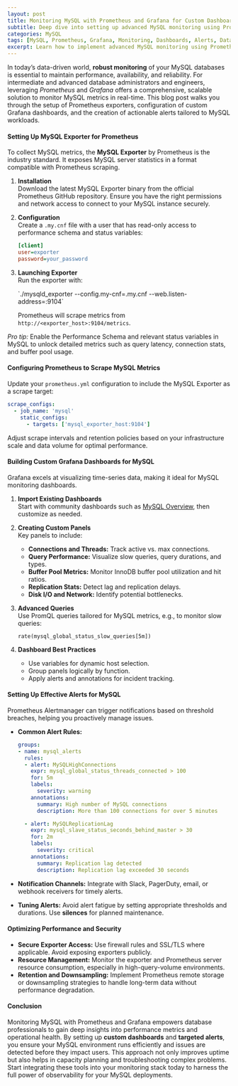 ```yaml
---
layout: post
title: Monitoring MySQL with Prometheus and Grafana for Custom Dashboards and Alerts
subtitle: Deep dive into setting up advanced MySQL monitoring using Prometheus and Grafana with tailored dashboards and alerting
categories: MySQL
tags: [MySQL, Prometheus, Grafana, Monitoring, Dashboards, Alerts, Database Performance, Metrics]
excerpt: Learn how to implement advanced MySQL monitoring using Prometheus and Grafana by creating custom dashboards and alerts to optimize database performance and reliability.
---
```

In today’s data-driven world, **robust monitoring** of your MySQL databases is essential to maintain performance, availability, and reliability. For intermediate and advanced database administrators and engineers, leveraging *Prometheus* and *Grafana* offers a comprehensive, scalable solution to monitor MySQL metrics in real-time. This blog post walks you through the setup of Prometheus exporters, configuration of custom Grafana dashboards, and the creation of actionable alerts tailored to MySQL workloads.

#### Setting Up MySQL Exporter for Prometheus

To collect MySQL metrics, the **MySQL Exporter** by Prometheus is the industry standard. It exposes MySQL server statistics in a format compatible with Prometheus scraping.

1. **Installation**  
   Download the latest MySQL Exporter binary from the official Prometheus GitHub repository. Ensure you have the right permissions and network access to connect to your MySQL instance securely.

2. **Configuration**  
   Create a `.my.cnf` file with a user that has read-only access to performance schema and status variables:

   ```ini
   [client]
   user=exporter
   password=your_password
   ```

3. **Launching Exporter**  
   Run the exporter with:

   &#96;./mysqld_exporter --config.my-cnf=.my.cnf --web.listen-address=:9104&#96;

   Prometheus will scrape metrics from `http://<exporter_host>:9104/metrics`.

*Pro tip:* Enable the Performance Schema and relevant status variables in MySQL to unlock detailed metrics such as query latency, connection stats, and buffer pool usage.

#### Configuring Prometheus to Scrape MySQL Metrics

Update your `prometheus.yml` configuration to include the MySQL Exporter as a scrape target:

```yaml
scrape_configs:
  - job_name: 'mysql'
    static_configs:
      - targets: ['mysql_exporter_host:9104']
```

Adjust scrape intervals and retention policies based on your infrastructure scale and data volume for optimal performance.

#### Building Custom Grafana Dashboards for MySQL

Grafana excels at visualizing time-series data, making it ideal for MySQL monitoring dashboards.

1. **Import Existing Dashboards**  
   Start with community dashboards such as [MySQL Overview](https://grafana.com/grafana/dashboards/7362), then customize as needed.

2. **Creating Custom Panels**  
   Key panels to include:
   - **Connections and Threads:** Track active vs. max connections.
   - **Query Performance:** Visualize slow queries, query durations, and types.
   - **Buffer Pool Metrics:** Monitor InnoDB buffer pool utilization and hit ratios.
   - **Replication Stats:** Detect lag and replication delays.
   - **Disk I/O and Network:** Identify potential bottlenecks.

3. **Advanced Queries**  
   Use PromQL queries tailored for MySQL metrics, e.g., to monitor slow queries:

   ```promql
   rate(mysql_global_status_slow_queries[5m])
   ```

4. **Dashboard Best Practices**  
   - Use variables for dynamic host selection.  
   - Group panels logically by function.  
   - Apply alerts and annotations for incident tracking.

#### Setting Up Effective Alerts for MySQL

Prometheus Alertmanager can trigger notifications based on threshold breaches, helping you proactively manage issues.

- **Common Alert Rules:**

  ```yaml
  groups:
  - name: mysql_alerts
    rules:
    - alert: MySQLHighConnections
      expr: mysql_global_status_threads_connected > 100
      for: 5m
      labels:
        severity: warning
      annotations:
        summary: High number of MySQL connections
        description: More than 100 connections for over 5 minutes

    - alert: MySQLReplicationLag
      expr: mysql_slave_status_seconds_behind_master > 30
      for: 2m
      labels:
        severity: critical
      annotations:
        summary: Replication lag detected
        description: Replication lag exceeded 30 seconds
  ```

- **Notification Channels:** Integrate with Slack, PagerDuty, email, or webhook receivers for timely alerts.

- **Tuning Alerts:** Avoid alert fatigue by setting appropriate thresholds and durations. Use **silences** for planned maintenance.

#### Optimizing Performance and Security

- **Secure Exporter Access:** Use firewall rules and SSL/TLS where applicable. Avoid exposing exporters publicly.
- **Resource Management:** Monitor the exporter and Prometheus server resource consumption, especially in high-query-volume environments.
- **Retention and Downsampling:** Implement Prometheus remote storage or downsampling strategies to handle long-term data without performance degradation.

#### Conclusion

Monitoring MySQL with Prometheus and Grafana empowers database professionals to gain deep insights into performance metrics and operational health. By setting up **custom dashboards** and **targeted alerts**, you ensure your MySQL environment runs efficiently and issues are detected before they impact users. This approach not only improves uptime but also helps in capacity planning and troubleshooting complex problems. Start integrating these tools into your monitoring stack today to harness the full power of observability for your MySQL deployments.
